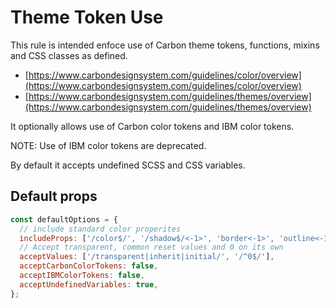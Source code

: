 # Theme Token Use

This rule is intended enfoce use of Carbon theme tokens, functions, mixins and
CSS classes as defined.

- [https://www.carbondesignsystem.com/guidelines/color/overview](https://www.carbondesignsystem.com/guidelines/color/overview)
- [https://www.carbondesignsystem.com/guidelines/themes/overview](https://www.carbondesignsystem.com/guidelines/themes/overview)

It optionally allows use of Carbon color tokens and IBM color tokens.

NOTE: Use of IBM color tokens are deprecated.

By default it accepts undefined SCSS and CSS variables.

## Default props

```js
const defaultOptions = {
  // include standard color properites
  includeProps: ['/color$/', '/shadow$/<-1>', 'border<-1>', 'outline<-1>'],
  // Accept transparent, common reset values and 0 on its own
  acceptValues: ['/transparent|inherit|initial/', '/^0$/'],
  acceptCarbonColorTokens: false,
  acceptIBMColorTokens: false,
  acceptUndefinedVariables: true,
};
```
